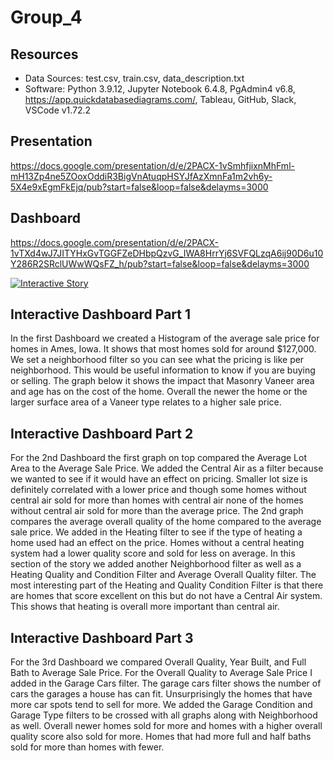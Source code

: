 # Group_4
## Resources
* Data Sources: test.csv, train.csv, data_description.txt
* Software: Python 3.9.12, Jupyter Notebook 6.4.8, PgAdmin4 v6.8, https://app.quickdatabasediagrams.com/, Tableau, GitHub, Slack, VSCode v1.72.2
## Presentation
https://docs.google.com/presentation/d/e/2PACX-1vSmhfjixnMhFml-mH13Zp4ne5ZOoxOddiR3BigVnAtuqpHSYJfAzXmnFa1m2vh6y-5X4e9xEgmFkEjq/pub?start=false&loop=false&delayms=3000
## Dashboard
https://docs.google.com/presentation/d/e/2PACX-1vTXd4wJ7JITYHxGvTGGFZeDHbpQzvG_IWA8HrrYj6SVFQLzqA6ij90D6u10Y286R2SRclUWwWQsFZ_h/pub?start=false&loop=false&delayms=3000

<div class='tableauPlaceholder' id='viz1668564986129' style='position: relative'><noscript><a href='#'><img alt='Interactive Story ' src='https:&#47;&#47;public.tableau.com&#47;static&#47;images&#47;Io&#47;IowaReal-estateAnalysis&#47;InteractiveStory&#47;1_rss.png' style='border: none' /></a></noscript><object class='tableauViz'  style='display:none;'><param name='host_url' value='https%3A%2F%2Fpublic.tableau.com%2F' /> <param name='embed_code_version' value='3' /> <param name='site_root' value='' /><param name='name' value='IowaReal-estateAnalysis&#47;InteractiveStory' /><param name='tabs' value='no' /><param name='toolbar' value='yes' /><param name='static_image' value='https:&#47;&#47;public.tableau.com&#47;static&#47;images&#47;Io&#47;IowaReal-estateAnalysis&#47;InteractiveStory&#47;1.png' /> <param name='animate_transition' value='yes' /><param name='display_static_image' value='yes' /><param name='display_spinner' value='yes' /><param name='display_overlay' value='yes' /><param name='display_count' value='yes' /><param name='language' value='en-US' /><param name='filter' value='publish=yes' /></object></div>                <script type='text/javascript'>                    var divElement = document.getElementById('viz1668564986129');                    var vizElement = divElement.getElementsByTagName('object')[0];                    vizElement.style.width='1016px';vizElement.style.height='991px';                    var scriptElement = document.createElement('script');                    scriptElement.src = 'https://public.tableau.com/javascripts/api/viz_v1.js';                    vizElement.parentNode.insertBefore(scriptElement, vizElement);                </script>

## Interactive Dashboard Part 1
In the first Dashboard we created a Histogram of the average sale price for homes in Ames, Iowa. It shows that most homes sold for around $127,000. We set a neighborhood filter so you can see what the pricing is like per neighborhood. This would be useful information to know if you are buying or selling. The graph below it shows the impact that Masonry Vaneer area and age has on the cost of the home. Overall  the newer the home or the larger surface area of a Vaneer type relates to a higher sale price.
## Interactive Dashboard Part 2
For the 2nd Dashboard the first graph on top compared the Average Lot Area to the Average Sale Price. We added the Central Air as a filter because we wanted to see if it would have an effect on pricing. Smaller lot size is definitely correlated with a lower price and though some homes without central air sold for more than homes with central air none of the homes without central air sold for more than the average price. The 2nd graph compares the average overall quality of the home compared to the average sale price. We added in the Heating filter to see if the type of heating a home used had an effect on the price. Homes without a central heating system had a lower quality score and sold for less on average. In this section of the story we added another Neighborhood filter as well as a Heating Quality and Condition Filter and Average Overall Quality filter. The most interesting part of the Heating and Quality Condition Filter is that there are homes that score excellent on this but do not have a Central Air system. This shows that heating is overall more important than central air.
## Interactive Dashboard Part 3
For the 3rd Dashboard we compared Overall Quality, Year Built, and Full Bath to Average Sale Price. For the Overall Quality to Average Sale Price I added in the Garage Cars filter. The garage cars filter shows the number of cars the garages a house has can fit. Unsurprisingly the homes that have more car spots tend to sell for more. We added the Garage Condition and Garage Type filters to be crossed with all graphs along with Neighborhood as well. Overall newer homes sold for more and homes with a higher overall quality score also sold for more. Homes that had more full and half baths sold for more than homes with fewer.
